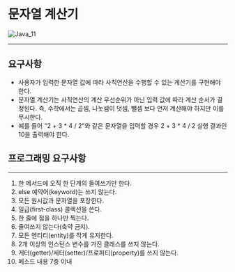 # 문자열 계산기 
![Java_11](https://img.shields.io/badge/java-11-green)

---

## 요구사항
- 사용자가 입력한 문자열 값에 따라 사칙연산을 수행할 수 있는 계산기를 구현해야 한다.
- 문자열 계산기는 사칙연산의 계산 우선순위가 아닌 입력 값에 따라 계산 순서가 결정된다. 즉, 수학에서는 곱셈, 나눗셈이 덧셈, 뺄셈 보다 먼저 계산해야 하지만 이를 무시한다.
- 예를 들어 "2 + 3 * 4 / 2"와 같은 문자열을 입력할 경우 2 + 3 * 4 / 2 실행 결과인 10을 출력해야 한다.


## 프로그래밍 요구사항

---
1. 한 메서드에 오직 한 단계의 들여쓰기만 한다.
2. else 예약어(keyword)는 쓰지 않는다.
3. 모든 원시값과 문자열을 포장한다.
4. 일급(first-class) 콜렉션을 쓴다. 
5. 한 줄에 점을 하나만 찍는다.
6. 줄여쓰지 않는다(축약 금지).
7. 모든 엔티티(entity)를 작게 유지한다. 
8. 2개 이상의 인스턴스 변수를 가진 클래스를 쓰지 않는다.
9. 게터(getter)/세터(setter)/프로퍼티(property)를 쓰지 않는다.
10. 메소드 내용 7중 이내 
